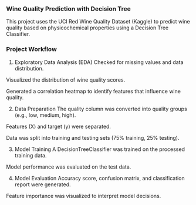 ### Wine Quality Prediction with Decision Tree
This project uses the UCI Red Wine Quality Dataset (Kaggle) to predict wine quality based on physicochemical properties using a Decision Tree Classifier.

### Project Workflow
1. Exploratory Data Analysis (EDA)
Checked for missing values and data distribution.

Visualized the distribution of wine quality scores.

Generated a correlation heatmap to identify features that influence wine quality.

2. Data Preparation
The quality column was converted into quality groups (e.g., low, medium, high).

Features (X) and target (y) were separated.

Data was split into training and testing sets (75% training, 25% testing).

3. Model Training
A DecisionTreeClassifier was trained on the processed training data.

Model performance was evaluated on the test data.

4. Model Evaluation
Accuracy score, confusion matrix, and classification report were generated.

Feature importance was visualized to interpret model decisions.

